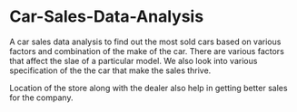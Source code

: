 # Car-Sales-Data-Analysis
A car sales data analysis to find out the most sold cars based on various factors and combination of the make of the car.
There are various factors that affect the slae of a particular model.
We also look into various specification of the the car that make the sales thrive.

Location of the store along with the dealer also help in getting better sales for the company.
